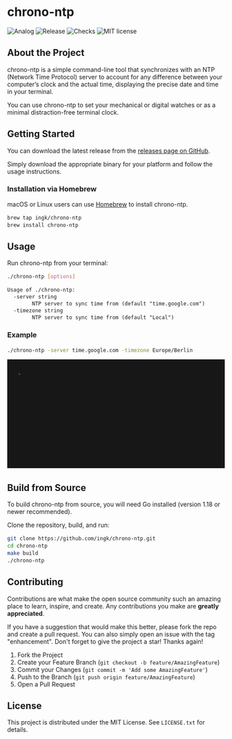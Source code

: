 <!-- Improved compatibility of back to top link: See: https://github.com/othneildrew/Best-README-Template/pull/73 -->
<a name="readme-top"></a>

# chrono-ntp

![Analog](https://honey.badgers.space/badge/-/chrono-ntp/blue?icon=feather-watch&label=)
![Release](https://badgers.space/github/release/ingk/chrono-ntp)
![Checks](https://badgers.space/github/checks/ingk/chrono-ntp/main)
![MIT license](https://badgers.space/github/license/ingk/chrono-ntp/?color=blue)

## About the Project

chrono-ntp is a simple command-line tool that synchronizes with an NTP (Network Time Protocol) server to account for any difference between your computer’s clock and the actual time, displaying the precise date and time in your terminal.

You can use chrono-ntp to set your mechanical or digital watches or as a minimal distraction-free terminal clock.

## Getting Started

You can download the latest release from the [releases page on GitHub](https://github.com/ingk/chrono-ntp/releases).

Simply download the appropriate binary for your platform and follow the usage instructions.

### Installation via Homebrew

macOS or Linux users can use [Homebrew](https://brew.sh/) to install chrono-ntp.

```bash
brew tap ingk/chrono-ntp
brew install chrono-ntp
```

## Usage

Run chrono-ntp from your terminal:

```sh
./chrono-ntp [options]
```

```
Usage of ./chrono-ntp:
  -server string
        NTP server to sync time from (default "time.google.com")
  -timezone string
        NTP server to sync time from (default "Local")
```

### Example

```sh
./chrono-ntp -server time.google.com -timezone Europe/Berlin
```

![demo](README-demo.gif)

## Build from Source

To build chrono-ntp from source, you will need Go installed (version 1.18 or newer recommended).

Clone the repository, build, and run:

```sh
git clone https://github.com/ingk/chrono-ntp.git
cd chrono-ntp
make build
./chrono-ntp
```

## Contributing

Contributions are what make the open source community such an amazing place to learn, inspire, and create. Any contributions you make are **greatly appreciated**.

If you have a suggestion that would make this better, please fork the repo and create a pull request. You can also simply open an issue with the tag "enhancement".
Don't forget to give the project a star! Thanks again!

1. Fork the Project
2. Create your Feature Branch (`git checkout -b feature/AmazingFeature`)
3. Commit your Changes (`git commit -m 'Add some AmazingFeature'`)
4. Push to the Branch (`git push origin feature/AmazingFeature`)
5. Open a Pull Request

## License

This project is distributed under the MIT License. See `LICENSE.txt` for details.
